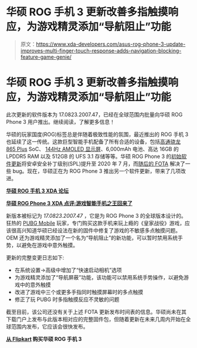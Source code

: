 # 华硕 ROG 手机 3 更新改善多指触摸响应，为游戏精灵添加“导航阻止”功能

> 原文：<https://www.xda-developers.com/asus-rog-phone-3-update-improves-multi-finger-touch-response-adds-navigation-blocking-feature-game-genie/>

# 华硕 ROG 手机 3 更新改善多指触摸响应，为游戏精灵添加“导航阻止”功能

此次更新的软件版本为 17.0823.2007.47，已经在全球范围内批量向华硕 ROG Phone 3 用户推出。继续阅读，了解更多信息！

华硕的玩家国度(ROG)标签总是伴随着极致性能的氛围，最近推出的 ROG 手机 3 也延续了这一传统。这款巨型智能手机配备了所有合适的设备，包括[高通骁龙 865 Plus](https://www.xda-developers.com/qualcomm-snapdragon-865-plus-launch/) SoC、 [144Hz AMOLED 显示屏](https://www.xda-developers.com/asus-rog-phone-3-144hz-high-refresh-rate-display-games-support/)、6,000mAh 电池、高达 16GB 的 LPDDR5 RAM 以及 512GB 的 UFS 3.1 存储等等。华硕 ROG Phone 3 的[初始软件更新](https://www.xda-developers.com/asus-rog-phone-3-first-update-brings-google-lens-shortcut-camera-app-outdoor-mode-3-finger-screenshot-gesture/)将安卓安全补丁级别(SPL)提升至 2020 年 7 月，而[随后的 FOTA](https://zentalk.asus.com/en/discussion/32855/200730-rog-phone-3-zs661ks-ww-17-0823-2007-32) 解决了一些 bug。现在，华硕正在为 ROG Phone 3 推出另一个软件更新，带来了几项改进。

**[华硕 ROG 手机 3 XDA 论坛](https://forum.xda-developers.com/asus-rog-phone-3)**

**[华硕 ROG Phone 3 XDA 点评:游戏智能手机之王回来了](https://www.xda-developers.com/asus-rog-phone-3-review/)**

新版本被标记为 *17.0823.2007.47* ，它是为 ROG Phone 3 的全球版本设计的。狂热的 [PUBG Mobile](https://www.xda-developers.com/tag/playerunknown-bg/) 玩家，专门购买这款手机来玩上瘾的《皇家战役》游戏，应该很高兴知道华硕已经设法在新的固件中修复了游戏的不敏感多点触摸问题。OEM 还为游戏精灵添加了一个名为“导航阻止”的新功能，可以暂时禁用系统手势，以避免在游戏中意外触摸。

更新的完整变更日志如下:

*   在系统设置->高级中增加了“快速启动相机”选项
*   为游戏精灵添加了“导航屏蔽”功能，该功能可以禁用系统手势操作，以避免游戏中的意外触摸
*   改进了游戏中三个或更多手指同时触摸屏幕时的多点触摸
*   修正了玩 PUBG 时多指触摸反应不灵敏的问题

截至目前，该公司还没有关于上述 FOTA 更新发布时间表的信息。华硕尚未在其下载门户上发布与此版本相对应的完整固件包，但随着更新在未来几周内开始在全球范围内发布，它应该会很快发布。

**[从 Flipkart](https://www.flipkart.com/asus-rog-phone-3-black-128-gb/p/itm93ba84fa7cce9) 购买华硕 ROG 手机 3**